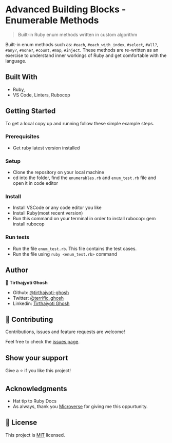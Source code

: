 # Advanced Building Blocks - Enumerable Methods

> Built-in Ruby enum methods written in custom algorithm

Built-in enum methods such as: `#each`, `#each_with_index`, `#select`, `#all?`, `#any?`, `#none?`, `#count`, `#map`, `#inject`. These methods are re-written as an exercise to understand inner workings of Ruby and get comfortable with the language.

## Built With

- Ruby,
- VS Code, Linters, Rubocop

## Getting Started

To get a local copy up and running follow these simple example steps.

### Prerequisites

- Get ruby latest version installed

### Setup

- Clone the repository on your local machine
- cd into the folder, find the `enumerables.rb` and `enum_test.rb` file and open it in code editor

### Install

- Install VSCode or any code editor you like
- Install Ruby(most recent version)
- Run this command on your terminal in order to install rubocop: gem install rubocop

### Run tests

- Run the file `enum_test.rb`. This file contains the test cases.
- Run the file using `ruby <enum_test.rb>` command

## Author

👤 **Tirthajyoti Ghosh**

- Github: [@tirthajyoti-ghosh](https://github.com/tirthajyoti-ghosh)
- Twitter: [@terrific_ghosh](https://twitter.com/terrific_ghosh)
- Linkedin: [Tirthajyoti Ghosh](https://www.linkedin.com/in/tirthajyoti-ghosh-370544199/)

## 🤝 Contributing

Contributions, issues and feature requests are welcome!

Feel free to check the [issues page](/issues).

## Show your support

Give a ⭐️ if you like this project!

## Acknowledgments

- Hat tip to Ruby Docs
- As always, thank you [Microverse](https://microverse.org) for giving me this oppurtunity.

## 📝 License

This project is [MIT](lic.url) licensed.
